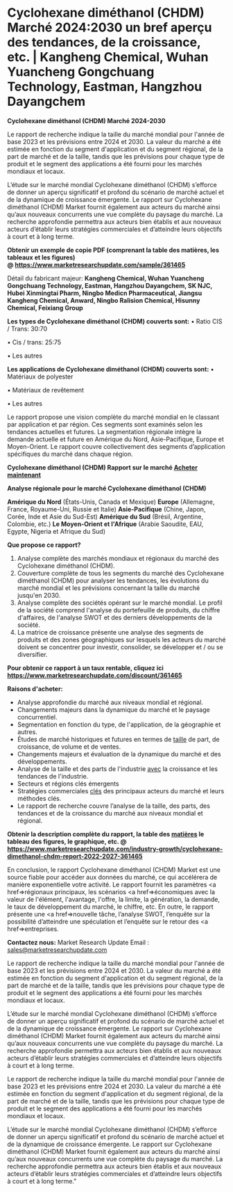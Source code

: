 # Cyclohexane diméthanol (CHDM) Marché 2024:2030 un bref aperçu des tendances, de la croissance, etc. | Kangheng Chemical, Wuhan Yuancheng Gongchuang Technology, Eastman, Hangzhou Dayangchem

<strong>Cyclohexane diméthanol (CHDM) Marché 2024-2030</strong>

Le rapport de recherche indique la taille du marché mondial pour l'année de base 2023 et les prévisions entre 2024 et 2030. La valeur du marché a été estimée en fonction du segment d'application et du segment régional, de la part de marché et de la taille, tandis que les prévisions pour chaque type de produit et le segment des applications a été fourni pour les marchés mondiaux et locaux.

L’étude sur le marché mondial Cyclohexane diméthanol (CHDM) s’efforce de donner un aperçu significatif et profond du scénario de marché actuel et de la dynamique de croissance émergente. Le rapport sur Cyclohexane diméthanol (CHDM) Market fournit également aux acteurs du marché ainsi qu’aux nouveaux concurrents une vue complète du paysage du marché. La recherche approfondie permettra aux acteurs bien établis et aux nouveaux acteurs d’établir leurs stratégies commerciales et d’atteindre leurs objectifs à court et à long terme.

<strong><b>Obtenir un exemple de copie PDF (comprenant la table des matières, les tableaux et les figures) @ </b></strong><strong><a href=http://www.marketresearchupdate.com/sample/361465>https://www.marketresearchupdate.com/sample/361465</a></strong></u></a></strong>

Détail du fabricant majeur:
<strong>Kangheng Chemical, Wuhan Yuancheng Gongchuang Technology, Eastman, Hangzhou Dayangchem, SK NJC, Hubei Xinmingtai Pharm, Ningbo Medicn Pharmaceutical, Jiangsu Kangheng Chemical, Anward, Ningbo Ralision Chemical, Hisunny Chemical, Feixiang Group</strong>

<strong>Les types de Cyclohexane diméthanol (CHDM) couverts sont:</strong>
• Ratio CIS / Trans: 30:70

• Cis / trans: 25:75

• Les autres

<strong>Les applications de Cyclohexane diméthanol (CHDM) couverts sont:</strong>
• Matériaux de polyester

• Matériaux de revêtement

• Les autres

Le rapport propose une vision complète du marché mondial en le classant par application et par région. Ces segments sont examinés selon les tendances actuelles et futures. La segmentation régionale intègre la demande actuelle et future en Amérique du Nord, Asie-Pacifique, Europe et Moyen-Orient. Le rapport couvre collectivement des segments d’application spécifiques du marché dans chaque région.

<strong>Cyclohexane diméthanol (CHDM) Rapport sur le marché <a href=https://www.marketresearchupdate.com/buynow/361465> Acheter maintenant </a></strong></a></strong>

<strong>Analyse régionale pour le marché Cyclohexane diméthanol (CHDM)</strong>

<strong>Amérique du Nord</strong> (États-Unis, Canada et Mexique)
<strong>Europe</strong> (Allemagne, France, Royaume-Uni, Russie et Italie)
<strong>Asie-Pacifique</strong> (Chine, Japon, Corée, Inde et Asie du Sud-Est)
<strong>Amérique du Sud</strong> (Brésil, Argentine, Colombie, etc.)
<strong>Le Moyen-Orient et l'Afrique</strong> (Arabie Saoudite, EAU, Egypte, Nigeria et Afrique du Sud)

<strong>Que propose ce rapport?</strong>

1) Analyse complète des marchés mondiaux et régionaux du marché des Cyclohexane diméthanol (CHDM).
2) Couverture complète de tous les segments du marché des Cyclohexane diméthanol (CHDM) pour analyser les tendances, les évolutions du marché mondial et les prévisions concernant la taille du marché jusqu'en 2030.
3) Analyse complète des sociétés opérant sur le marché mondial. Le profil de la société comprend l'analyse du portefeuille de produits, du chiffre d'affaires, de l'analyse SWOT et des derniers développements de la société.
4) La matrice de croissance présente une analyse des segments de produits et des zones géographiques sur lesquels les acteurs du marché doivent se concentrer pour investir, consolider, se développer et / ou se diversifier.

<strong>Pour obtenir ce rapport à un taux rentable, cliquez ici</strong>
<strong><a href=https://www.marketresearchupdate.com/discount/361465>https://www.marketresearchupdate.com/discount/361465</a></strong></b></u></strong></a>

<strong>Raisons d'acheter:</strong>
<ul>
  <li>Analyse approfondie du marché aux niveaux mondial et régional.</li>
  <li>Changements majeurs dans la dynamique du marché et le paysage concurrentiel.</li>
  <li>Segmentation en fonction du type, de l'application, de la géographie et autres.</li>
  <li>Études de marché historiques et futures en termes de <a href=>taille</a> de part, de croissance, de volume et de ventes.</li>
  <li>Changements majeurs et évaluation de la dynamique du marché et des développements.</li>
  <li>Analyse de la taille et des parts de l'industrie <a href=>avec</a> la croissance et les tendances de l'industrie.</li>
  <li>Secteurs et régions clés émergents</li>
  <li>Stratégies commerciales <a href=>clés</a> des principaux acteurs du marché et leurs méthodes clés.</li>
  <li>Le rapport de recherche couvre l’analyse de la taille, des parts, des tendances et de la croissance du marché aux niveaux mondial et régional.</li>
</ul>
<strong><b>Obtenir la description complète du rapport, la table des <a href=>matières</a> le tableau des figures, le graphique, etc. @ </b></strong> <strong><a href=https://www.marketresearchupdate.com/industry-growth/cyclohexane-dimethanol-chdm-report-2022-2027-361465>https://www.marketresearchupdate.com/industry-growth/cyclohexane-dimethanol-chdm-report-2022-2027-361465</a></strong></a></strong>

En conclusion, le rapport Cyclohexane diméthanol (CHDM) Market est une source fiable pour accéder aux données du marché, ce qui accélérera de manière exponentielle votre activité. Le rapport fournit les paramètres <a href=>régionaux</a> principaux, les scénarios <a href=>économiques</a> avec la valeur de l'élément, l'avantage, l'offre, la limite, la génération, la demande, le taux de développement du marché, le chiffre, etc. En outre, le rapport présente une <a href=>nouvelle</a> tâche, l’analyse SWOT, l’enquête sur la possibilité d’atteindre une spéculation et l’enquête sur le retour des <a href=>entreprises.</a>

<strong>Contactez nous:</strong>
Market Research Update
Email : sales@marketresearchupdate.com

Le rapport de recherche indique la taille du marché mondial pour l'année de base 2023 et les prévisions entre 2024 et 2030. La valeur du marché a été estimée en fonction du segment d'application et du segment régional, de la part de marché et de la taille, tandis que les prévisions pour chaque type de produit et le segment des applications a été fourni pour les marchés mondiaux et locaux.

L’étude sur le marché mondial Cyclohexane diméthanol (CHDM) s’efforce de donner un aperçu significatif et profond du scénario de marché actuel et de la dynamique de croissance émergente. Le rapport sur Cyclohexane diméthanol (CHDM) Market fournit également aux acteurs du marché ainsi qu’aux nouveaux concurrents une vue complète du paysage du marché. La recherche approfondie permettra aux acteurs bien établis et aux nouveaux acteurs d’établir leurs stratégies commerciales et d’atteindre leurs objectifs à court et à long terme.

Le rapport de recherche indique la taille du marché mondial pour l'année de base 2023 et les prévisions entre 2024 et 2030. La valeur du marché a été estimée en fonction du segment d'application et du segment régional, de la part de marché et de la taille, tandis que les prévisions pour chaque type de produit et le segment des applications a été fourni pour les marchés mondiaux et locaux.

L’étude sur le marché mondial Cyclohexane diméthanol (CHDM) s’efforce de donner un aperçu significatif et profond du scénario de marché actuel et de la dynamique de croissance émergente. Le rapport sur Cyclohexane diméthanol (CHDM) Market fournit également aux acteurs du marché ainsi qu’aux nouveaux concurrents une vue complète du paysage du marché. La recherche approfondie permettra aux acteurs bien établis et aux nouveaux acteurs d’établir leurs stratégies commerciales et d’atteindre leurs objectifs à court et à long terme."
